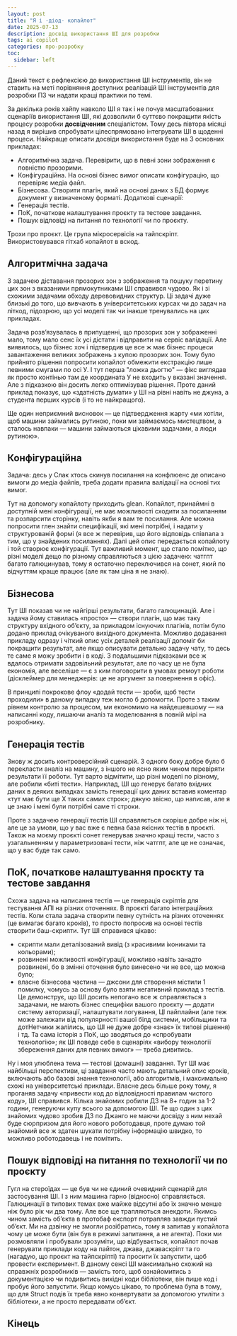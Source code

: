 ```yaml
---
layout: post
title: "Я і -діод- копайлот"
date: 2025-07-13
description: досвід використання ШІ для розробки
tags: ai copilot
categories: про-розробку
toc:
  sidebar: left
---
```


<!-- # Я і ~~діод~~ копайлот: досвід використання -->

Даний текст є рефлексією до використання ШІ інструментів, він не ставить на меті порівняння доступних реалізацій ШІ інструментів для розробки ПЗ чи надати кращі практики по темі.

За декілька років хайпу навколо ШІ я так і не почув масштабованих сценаріїв використання ШІ, які дозволили б суттєво покращити якість процесу розробки **досвідченим** спеціалістом. Тому десь півтора місяці назад я вирішив спробувати цілеспрямовано інтегрувати ШІ в щоденні процеси. Найкраще описати досвіди використання буде на 3 основних прикладах:
- Алгоритмічна задача. Перевірити, що в певні зони зображення є повністю прозорими.
- Конфігураційна. На основі бізнес вимог описати конфігурацію, що перевіряє медіа файл.
- Бізнесова. Створити плагін, який на основі даних з БД формує документ у визначеному форматі.
Додаткові сценарії:
- Генерація тестів.
- ПоК, початкове налаштування проєкту та тестове завдання.
- Пошук відповіді на питання по технології чи по проєкту.

Трохи про проєкт. Це група мікросервісів на тайпскріпт. Використовувався гітхаб копайлот в вскод.

## Алгоритмічна задача
З задачею діставання прозорих зон з зображення та пошуку перетину цих зон з вказаними прямокутниками ШІ справився чудово. Як і зі схожими задачами обходу деревовидних структур. Ці задачі дуже близькі до того, що вивчають в університетських курсах чи до задач на літкод, підозрюю, що усі моделі так чи інакше тренувались на цих прикладах.

Задача розвʼязувалась в припущенні, що прозорих зон у зображенні мало, тому мало сенс їх усі дістати і відправити на сервіс валідації. Але виявилось, що бізнес хоч і підтвердив це все ж має бізнес процеси завантаження великих зображень з купою прозорих зон. Тому було прийнято рішення попросити копайлот обмежити екстракцію лише певними смугами по осі У. І тут перша "ложка дьогтю" — фікс виглядав як просто контінью там де координата У не входить у вказані значення. Але з підказкою він досить легко оптимізував рішення. Проте даний приклад показує, що «здатність думати» у ШІ на рівні навіть не джуна, а студента перших курсів (і то не найкращого).

Ще один неприємний висновок — це підтвердження жарту «ми хотіли, щоб машини займались рутиною, поки ми займаємось мистецтвом, а сталось навпаки — машини займаються цікавими задачами, а люди рутиною».

## Конфігураційна
Задача: десь у Слак хтось скинув посилання на конфлюенс де описано вимоги до медіа файлів, треба додати правила валідації на основі тих вимог.

Тут на допомогу копайлоту приходить glean. Копайлот, принаймні в доступній мені конфігурації, не має можливості сходити за посиланням та розпарсити сторінку, навіть якби я вам те посилання. Але можна попросити глен знайти специфікації, які мені потрібні, і надати у структурованій формі (я все ж перевірив, що його відповідь співпала з тим, що у знайдених посиланнях). Далі цей опис передається копайлоту і той створює конфігурації. Тут важливий момент, що стало помітно, що різні моделі дещо по різному справляються з цією задачею: чатгпт багато галюцинував, тому я остаточно переключився на сонет, який по відчуттям краще працює (але як там ціна я не знаю).

## Бізнесова
Тут ШІ показав чи не найгірші результати, багато галюцинацій. Але і задача йому ставилась «просто» — створи плагін, що має таку структуру вхідного обʼєкту, за прикладом існуючих плагінів, потім було додано приклад очікуваного вихідного документа. Можливо додавання прикладу одразу і чіткий опис усіх деталей реалізації допоміг би покращити результат, але якщо описувати детально задачу чату, то десь те саме я можу зробити і в коді. З подальшими підказками все ж вдалось отримати задовільний результат, але по часу це не була економія, але веселіше — є з ким поговорити в умовах ремоут роботи (дісклеймер для менеджерів: це не аргумент за повернення в офіс).

В принципі покрокове флоу «додай тести — зроби, щоб тести проходили» в даному випадку теж могло б допомогти. Проте з таким рівнем контролю за процесом, ми економимо на найдешевшому — на написанні коду, лишаючи аналіз та моделювання в повній мірі на розробнику.

## Генерація тестів
Знову ж досить контроверсійний сценарій. З одного боку добре було б перекласти аналіз на машину, з іншого не ясно яким чином перевіряти результати її роботи. Тут варто відмітити, що різні моделі по різному, але робили «биті тести». Наприклад, ШІ що генерує багато вхідних даних в деяких випадках замість генерації цих даних вставив коментар «тут має бути ще Х таких самих строк»; дякую звісно, що написав, але я це знаю і мені були потрібні саме ті строки. 

Проте з задачею генерації тестів ШІ справляється скоріше добре ніж ні, але це за умови, що у вас вже є певна база якісних тестів в проєкті. Також на моєму проєкті сонет генерував значно кращі тести, часто з узагальненням у параметризовані тести, ніж чатгпт, але це не означає, що у вас буде так само.

## ПоК, початкове налаштування проєкту та тестове завдання
Схожа задача на написання тестів — це генерація скріптів для тестування АПІ на різних оточеннях. В проєкті багато інтеграційних тестів. Коли стала задача створити певну сутність на різних оточеннях (це вимагає багато кроків), то просто попросив на основі тестів створити баш-скрипти. Тут ШІ справився цікаво:
- скрипти мали деталізований вивід (з красивими ікониками та кольорами);
- розвинені можливості конфігурації, можливо навіть занадто розвинені, бо в змінні оточення було винесено чи не все, що можна було;
- власне бізнесова частина — джсони для створення містили 1 помилку, чомусь за основу було взяти негативний приклад з тестів.
Це демонструє, що ШІ досить непогано все ж справляється з задачами, не мають бізнес специфіки вашого проєкту — додати систему авторизації, налаштувати логування, ЦІ пайплайни (але теж може залежати від популярності вашої білд системи, мобільщики та дотНетчики жалілись, що ШІ не дуже добре «знає» їх типові рішення) і тд. Та сама історія з ПоК, що зводяться до «спробувати технологію»; як ШІ поведе себе в сценаріях «вибору технології збереження даних для певних вимог» — треба дивитись.

Ну і моя улюблена тема — тестові (домашні) завдання. Тут ШІ має найбільші перспективи, ці завдання часто мають детальний опис кроків, включають або базові знання технології, або алгоритмів, і максимально схожі на університетські приклади. Власне десь більше року тому, я проганяв задачу «привести код до відповідності правилам чистого коду», ШІ справився. Кілька знайомих робили ДЗ на 8+ годин за 1-2 години, генеруючи купу всього за допомогою ШІ. Те що один з цих знайомих чудово зробив ДЗ по Джанго не маючи досвіду з ним нехай буде сюрпризом для його нового роботодавця, проте думаю той знайомий все ж здатен шукати потрібну інформацію швидко, то можливо роботодавець і не помітить.

## Пошук відповіді на питання по технології чи по проєкту
Гугл на стероїдах — це був чи не єдиний очевидний сценарій для застосування ШІ. І з ним машина гарно (відносно) справляється. Галюцинації в типових темах вже майже відсутні або їх значно менше ніж було рік чи два тому.
Але все ще трапляються анекдоти. Якимсь чином замість обʼєкта в протобаф експорт потрапляв завжди пустий об’єкт. Ми на дзвінку не змогли розібратись, тому я запитав у копайлота чому це може бути (він був в режимі запитання, а не агента). Поки ми розмовляли і пробували зрозуміти, що відбувається, копайлот почав генерувати приклади коду на пайтон, джава, джаваскріпт та го (нагадую, що проєкт на тайпскріпті) та просити їх запустити, щоб провести експеримент. В даному сенсі ШІ максимально схожий на справжніх розробників — замість того, щоб ознайомитись з документацією чи подивитись вихідні коди бібліотеки, він пише код і пробує його запустити. Якщо комусь цікаво, то проблема була в тому, що для Struct подів їх треба явно конвертувати за допомогою утиліти з бібліотеки, а не просто передавати об’єкт.

## Кінець